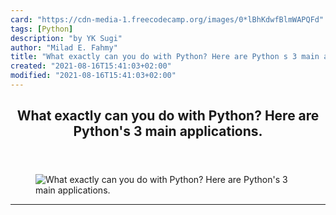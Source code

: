 ```yaml
---
card: "https://cdn-media-1.freecodecamp.org/images/0*lBhKdwfBlmWAPQFd"
tags: [Python]
description: "by YK Sugi"
author: "Milad E. Fahmy"
title: "What exactly can you do with Python? Here are Python s 3 main applications."
created: "2021-08-16T15:41:03+02:00"
modified: "2021-08-16T15:41:03+02:00"
---
```

<div class="site-wrapper">
<main id="site-main" class="site-main outer">
<div class="inner">
<article class="post-full post tag-python tag-data-visualization tag-data-science tag-web-development tag-programming ">
<header class="post-full-header">
<h1 class="post-full-title">What exactly can you do with Python? Here are Python's 3 main applications.</h1>
</header>
<figure class="post-full-image">
<picture>
<source media="(max-width: 700px)" sizes="1px" srcset="data:image/gif;base64,R0lGODlhAQABAIAAAAAAAP///yH5BAEAAAAALAAAAAABAAEAAAIBRAA7 1w">
<source media="(min-width: 701px)" sizes="(max-width: 800px) 400px,
(max-width: 1170px) 700px,
1400px" srcset="https://cdn-media-1.freecodecamp.org/images/0*lBhKdwfBlmWAPQFd 300w,
https://cdn-media-1.freecodecamp.org/images/0*lBhKdwfBlmWAPQFd 600w,
https://cdn-media-1.freecodecamp.org/images/0*lBhKdwfBlmWAPQFd 1000w,
https://cdn-media-1.freecodecamp.org/images/0*lBhKdwfBlmWAPQFd 2000w">
<img onerror="this.style.display='none'" src="https://cdn-media-1.freecodecamp.org/images/0*lBhKdwfBlmWAPQFd" alt="What exactly can you do with Python? Here are Python's 3 main applications.">
</picture>
</figure>
<section class="post-full-content">
<div class="post-content medium-migrated-article">
</div>
<hr>
</section>
</article>
</div>
</main>
</div>
<!-- Google Tag Manager (noscript) -->
<!-- End Google Tag Manager (noscript) -->
